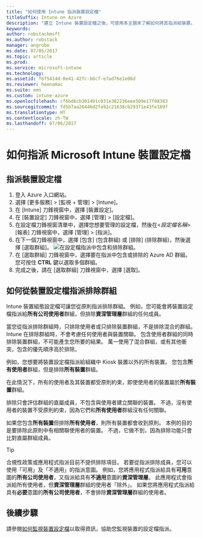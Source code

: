 ```yaml
---
title: "如何使用 Intune 指派裝置設定檔"
titleSuffix: Intune on Azure
description: "建立 Intune 裝置設定檔之後，可使用本主題來了解如何將其指派給裝置。"
keywords: 
author: robstackmsft
ms.author: robstack
manager: angrobe
ms.date: 07/05/2017
ms.topic: article
ms.prod: 
ms.service: microsoft-intune
ms.technology: 
ms.assetid: f6f5414d-0e41-42fc-b6cf-e7ad76e1e06d
ms.reviewer: heenamac
ms.suite: ems
ms.custom: intune-azure
ms.openlocfilehash: cf6bd6cb301491c031e382236eee509e17f08383
ms.sourcegitcommit: fd5b7aa26446d2fa92c21638cb29371e43fe169f
ms.translationtype: HT
ms.contentlocale: zh-TW
ms.lasthandoff: 07/06/2017
---
```

# <a name="how-to-assign-microsoft-intune-device-profiles"></a>如何指派 Microsoft Intune 裝置設定檔

## <a name="assign-a-device-profile"></a>指派裝置設定檔

1. 登入 Azure 入口網站。
2. 選擇 [更多服務]  >  [監視 + 管理]  >  [Intune]。
3. 在 [Intune] 刀鋒視窗中，選擇 [裝置設定]。
1. 在 [裝置設定] 刀鋒視窗中，選擇 [管理]  >  [設定檔]。
2. 在設定檔刀鋒視窗清單中，選擇您想要管理的設定檔，然後在<*設定檔名稱*>  [報表] 刀鋒視窗中，選擇 [管理]  > [指派]。
3. 在下一個刀鋒視窗中，選擇 [包含] (包含群組) 或 [排除] (排除群組)，然後選擇 [選取群組]。
![在設定檔指派中包含和排除群組。](./media/group-include-exclude.png)
4. 在 [選取群組] 刀鋒視窗中，選擇要在指派中包含或排除的 Azure AD 群組。 您可按住 **CTRL** 鍵以選取多個群組。
4. 完成之後，請在 [選取群組] 刀鋒視窗中，選擇 [選取]。



## <a name="how-to-exclude-groups-from-a-device-profile-assignment"></a>如何從裝置設定檔指派排除群組

Intune 裝置組態設定檔可讓您從原則指派排除群組。 例如，您可能會將裝置設定檔指派給**所有公司使用者**群組，但排除**資深管理層**群組的任何成員。

當您從指派排除群組時，只排除使用者或只排除裝置群組，不是排除混合的群組。 Intune 在排除群組時，不會考慮任何使用者與裝置關聯。 包含使用者群組的同時排除裝置群組，不可能產生您所要的結果。 萬一使用了混合群組，或有其他衝突，包含的優先順序高於排除。

例如，您想要將裝置設定檔指派給組織中 Kiosk 裝置以外的所有裝置。 您包含**所有使用者**群組，但是排除**所有裝置**群組。

在此情況下，所有的使用者及其裝置都受原則約束，即使使用者的裝置屬於**所有裝置**群組。 

排除只會評估群組的直屬成員，不包含與使用者建立關聯的裝置。 不過，沒有使用者的裝置不受原則約束，因為它們和**所有使用者**群組沒有任何關聯。 

如果您包含**所有裝置**但排除**所有使用者**，則所有裝置都會收到原則。 本例的目的是要排除此原則中有相關聯使用者的裝置。 不過，它做不到，因為排除功能只會比對直屬群組成員。 

>[!Tip]
>合規性政策或應用程式指派目前不提供排除項目。 若要從指派排除成員，您可以使用「可用」及「不適用」的指派意圖。 例如，您將應用程式指派給具有**可用**意圖的**所有公司使用者**，又指派給具有**不適用**意圖的**資深管理層**。 此應用程式會指派給所有使用者，但**資深管理層**群組的使用者「除外」。 如果您將應用程式指派給具有**必要**意圖的**所有公司使用者**，不會排除**資深管理層**群組的使用者。
 
    
## <a name="next-steps"></a>後續步驟
請參閱[如何監視裝置設定檔](device-profile-monitor.md)以取得資訊，協助您監視裝置的設定檔指派。
